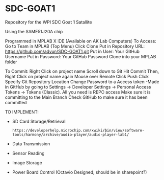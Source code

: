 # SDC-GOAT1
Repository for the WPI SDC Goat 1 Satallite

Using the SAME51J20A chip

Programmed in MPLAB X IDE (Available on AK Lab Computers)
To Access:
Go to Team in MPLAB (Top Menu)
Click Clone
Put in Repository URL: https://github.com/advun/SDC-GOAT1.git
Put in User: Your GitHub Username
Put in Password: Your GitHub Password
Clone into your MPLAB folder

To Commit:
Right Click on project name
Scroll down to Git
Hit Commit
Then, Right Click on project name again
Mouse over Remote
Click Push
Click Specify Git Repository Location
Change Password to a Access token
      -Made in GitHub by going to Settings -> Developer Settings -> Personal Access Tokens -> Tokens (Classic).  All you need is REPO access
Make sure it is committing to the Main Branch
Check GitHub to make sure it has been committed

TO IMPLEMENT:
- SD Card Storage/Retrieval

      https://developerhelp.microchip.com/xwiki/bin/view/software-tools/harmony/archive/audio-player/audio-player-lab1/
- Data Transmission
- Sensor Reading
- Image Storage
- Power Board Control
        (Octavio Designed, should be in sharepoint?)
